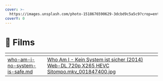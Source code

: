 ```yaml
---
cover: >-
  https://images.unsplash.com/photo-1518676590629-3dcbd9c5a5c9?crop=entropy&cs=tinysrgb&fm=jpg&ixid=MnwxOTcwMjR8MHwxfHNlYXJjaHwxfHxmaWxtfGVufDB8fHx8MTY3NDcyNzU2NQ&ixlib=rb-4.0.3&q=80
coverY: 0
---
```


# 🎥 Films

<table data-card-size="large" data-view="cards"><thead><tr><th data-card-target data-type="content-ref"></th><th data-card-cover data-type="files"></th></tr></thead><tbody><tr><td><a href="who-am-i-no-system-is-safe.md">who-am-i-no-system-is-safe.md</a></td><td><a href="../../../.gitbook/assets/Who Am I - Kein System ist sicher (2014) Web-DL 720p X265 HEVC Sitompo.mkv_001847400.jpg">Who Am I - Kein System ist sicher (2014) Web-DL 720p X265 HEVC Sitompo.mkv_001847400.jpg</a></td></tr></tbody></table>
